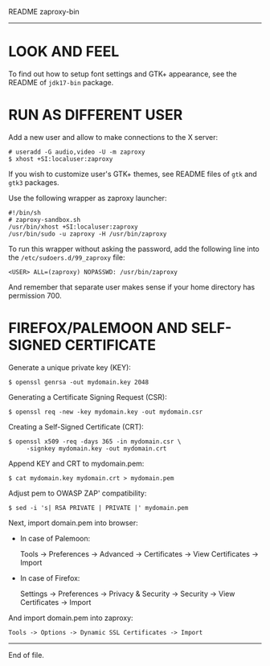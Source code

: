 README zaproxy-bin

---


LOOK AND FEEL
=============

To find out how to setup font settings and GTK+ appearance, see the README of
`jdk17-bin` package.


RUN AS DIFFERENT USER
=====================

Add a new user and allow to make connections to the X server:

    # useradd -G audio,video -U -m zaproxy
    $ xhost +SI:localuser:zaproxy

If you wish to customize user's GTK+ themes, see README files of `gtk` and
`gtk3` packages.

Use the following wrapper as zaproxy launcher:

    #!/bin/sh
    # zaproxy-sandbox.sh
    /usr/bin/xhost +SI:localuser:zaproxy
    /usr/bin/sudo -u zaproxy -H /usr/bin/zaproxy

To run this wrapper without asking the password, add the following line into
the `/etc/sudoers.d/99_zaproxy` file:

    <USER> ALL=(zaproxy) NOPASSWD: /usr/bin/zaproxy

And remember that separate user makes sense if your home directory has
permission 700.


FIREFOX/PALEMOON AND SELF-SIGNED CERTIFICATE
============================================

Generate a unique private key (KEY):

    $ openssl genrsa -out mydomain.key 2048

Generating a Certificate Signing Request (CSR):

    $ openssl req -new -key mydomain.key -out mydomain.csr

Creating a Self-Signed Certificate (CRT):

    $ openssl x509 -req -days 365 -in mydomain.csr \
         -signkey mydomain.key -out mydomain.crt

Append KEY and CRT to mydomain.pem:

    $ cat mydomain.key mydomain.crt > mydomain.pem

Adjust pem to OWASP ZAP' compatibility:

    $ sed -i 's| RSA PRIVATE | PRIVATE |' mydomain.pem

Next, import domain.pem into browser:

- In case of Palemoon:

    Tools -> Preferences -> Advanced -> Certificates
          -> View Certificates -> Import

- In case of Firefox:

    Settings -> Preferences -> Privacy & Security -> Security
        -> View Certificates -> Import

And import domain.pem into zaproxy:

    Tools -> Options -> Dynamic SSL Certificates -> Import


---

End of file.
